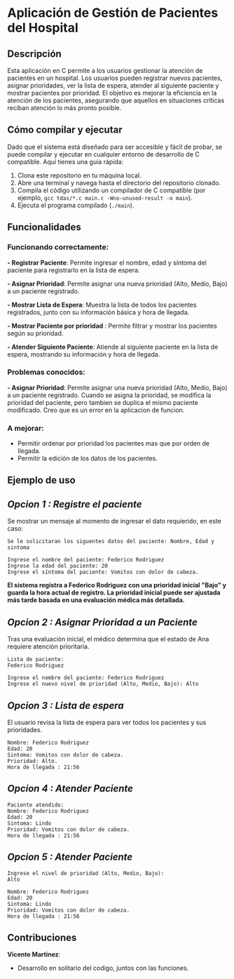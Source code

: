 # Aplicación de Gestión de Pacientes del Hospital

## Descripción

Esta aplicación en C permite a los usuarios gestionar la atención de pacientes en un hospital. Los usuarios pueden registrar nuevos pacientes, asignar prioridades, ver la lista de espera, atender al siguiente paciente y mostrar pacientes por prioridad. El objetivo es mejorar la eficiencia en la atención de los pacientes, asegurando que aquellos en situaciones críticas reciban atención lo más pronto posible.

## Cómo compilar y ejecutar

Dado que el sistema está diseñado para ser accesible y fácil de probar, se puede compilar y ejecutar en cualquier entorno de desarrollo de C compatible. Aquí tienes una guía rápida:

1. Clona este repositorio en tu máquina local.
2. Abre una terminal y navega hasta el directorio del repositorio clonado.
3. Compila el código utilizando un compilador de C compatible (por ejemplo, `gcc tdas/*.c main.c -Wno-unused-result -o main`).
4. Ejecuta el programa compilado (`./main`).


## Funcionalidades

### Funcionando correctamente:

**- Registrar Paciente**: Permite ingresar el nombre, edad y síntoma del paciente para registrarlo en la lista de espera.

**- Asignar Prioridad**: Permite asignar una nueva prioridad (Alto, Medio, Bajo) a un paciente registrado.

**- Mostrar Lista de Espera**: Muestra la lista de todos los pacientes registrados, junto con su información básica y hora de llegada.

**- Mostrar Paciente por prioridad** : Permite filtrar y mostrar los pacientes según su prioridad.

**- Atender Siguiente Paciente**: Atiende al siguiente paciente en la lista de espera, mostrando su información y hora de llegada.

### Problemas conocidos:

**- Asignar Prioridad**: Permite asignar una nueva prioridad (Alto, Medio, Bajo) a un paciente registrado. Cuando se asigna la prioridad, se modifica la prioridad del paciente, pero tambien se duplica el mismo paciente modificado. Creo que es un error en la aplicacion de funcion.

### A mejorar:

- Permitir ordenar por prioridad los pacientes mas que por orden de llegada.
- Permitir la edición de los datos de los pacientes.

## Ejemplo de uso

*Opcion 1 : Registre el paciente*
- 
Se mostrar un mensaje al momento de ingresar el dato requierido, en este caso:

```
Se le solicitaran los siguentes datos del paciente: Nombre, Edad y sintoma

Ingrese el nombre del paciente: Federico Rodriguez
Ingrese la edad del paciente: 20
Ingrese el síntoma del paciente: Vomitos con dolor de cabeza.
```


**El sistema registra a Federico Rodriguez con una prioridad inicial "Bajo" y guarda la hora actual de registro. La prioridad inicial puede ser ajustada más tarde basada en una evaluación médica más detallada.**


*Opcion 2 : Asignar Prioridad a un Paciente*
- 
Tras una evaluación inicial, el médico determina que el estado de Ana requiere atención prioritaria.
  
```
Lista de paciente:
Federico Rodriguez

Ingrese el nombre del paciente: Federico Rodriguez
Ingrese el nuevo nivel de prioridad (Alto, Medio, Bajo): Alto
```

*Opcion 3 : Lista de espera*
- 

El usuario revisa la lista de espera para ver todos los pacientes y sus prioridades.

```
Nombre: Federico Rodriguez
Edad: 20
Sintoma: Vomitos con dolor de cabeza.
Prioridad: Alto.
Hora de llegada : 21:56
```


*Opcion 4 : Atender Paciente*
-

```
Paciente atendido:
Nombre: Federico Rodriguez
Edad: 20
Sintoma: Lindo
Prioridad: Vomitos con dolor de cabeza.
Hora de llegada : 21:56

```



*Opcion 5 : Atender Paciente*
-

```
Ingrese el nivel de prioridad (Alto, Medio, Bajo):
Alto

Nombre: Federico Rodriguez
Edad: 20
Sintoma: Lindo
Prioridad: Vomitos con dolor de cabeza.
Hora de llegada : 21:56
```

## Contribuciones ##

**Vicente Martinez**:
- Desarrollo en solitario del codigo, juntos con las funciones.
